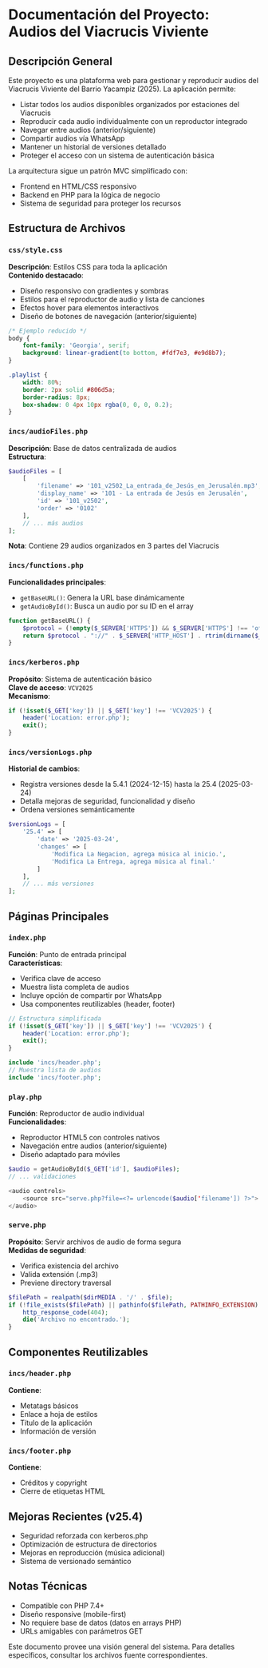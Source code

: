 # Documentación del Proyecto: Audios del Viacrucis Viviente

## Descripción General

Este proyecto es una plataforma web para gestionar y reproducir audios del Viacrucis Viviente del Barrio Yacampiz (2025). La aplicación permite:

- Listar todos los audios disponibles organizados por estaciones del Viacrucis
- Reproducir cada audio individualmente con un reproductor integrado
- Navegar entre audios (anterior/siguiente)
- Compartir audios vía WhatsApp
- Mantener un historial de versiones detallado
- Proteger el acceso con un sistema de autenticación básica

La arquitectura sigue un patrón MVC simplificado con:
- Frontend en HTML/CSS responsivo
- Backend en PHP para la lógica de negocio
- Sistema de seguridad para proteger los recursos

## Estructura de Archivos

### `css/style.css`
**Descripción**: Estilos CSS para toda la aplicación  
**Contenido destacado**:
- Diseño responsivo con gradientes y sombras
- Estilos para el reproductor de audio y lista de canciones
- Efectos hover para elementos interactivos
- Diseño de botones de navegación (anterior/siguiente)

```css
/* Ejemplo reducido */
body {
    font-family: 'Georgia', serif;
    background: linear-gradient(to bottom, #fdf7e3, #e9d8b7);
}

.playlist {
    width: 80%;
    border: 2px solid #806d5a;
    border-radius: 8px;
    box-shadow: 0 4px 10px rgba(0, 0, 0, 0.2);
}
```

### `incs/audioFiles.php`
**Descripción**: Base de datos centralizada de audios  
**Estructura**:
```php
$audioFiles = [
    [
        'filename' => '101_v2502_La_entrada_de_Jesús_en_Jerusalén.mp3',
        'display_name' => '101 - La entrada de Jesús en Jerusalén',
        'id' => '101_v2502',
        'order' => '0102'
    ],
    // ... más audios
];
```
**Nota**: Contiene 29 audios organizados en 3 partes del Viacrucis

### `incs/functions.php`
**Funcionalidades principales**:
- `getBaseURL()`: Genera la URL base dinámicamente
- `getAudioById()`: Busca un audio por su ID en el array

```php
function getBaseURL() {
    $protocol = (!empty($_SERVER['HTTPS']) && $_SERVER['HTTPS'] !== 'off') ? "https" : "http";
    return $protocol . "://" . $_SERVER['HTTP_HOST'] . rtrim(dirname($_SERVER['PHP_SELF']), '/\\');
}
```

### `incs/kerberos.php`
**Propósito**: Sistema de autenticación básico  
**Clave de acceso**: `VCV2025`  
**Mecanismo**:
```php
if (!isset($_GET['key']) || $_GET['key'] !== 'VCV2025') {
    header('Location: error.php');
    exit();
}
```

### `incs/versionLogs.php`
**Historial de cambios**:
- Registra versiones desde la 5.4.1 (2024-12-15) hasta la 25.4 (2025-03-24)
- Detalla mejoras de seguridad, funcionalidad y diseño
- Ordena versiones semánticamente

```php
$versionLogs = [
    '25.4' => [
        'date' => '2025-03-24',
        'changes' => [
            'Modifica La Negacion, agrega música al inicio.',
            'Modifica La Entrega, agrega música al final.'
        ]
    ],
    // ... más versiones
];
```

## Páginas Principales

### `index.php`
**Función**: Punto de entrada principal  
**Características**:
- Verifica clave de acceso
- Muestra lista completa de audios
- Incluye opción de compartir por WhatsApp
- Usa componentes reutilizables (header, footer)

```php
// Estructura simplificada
if (!isset($_GET['key']) || $_GET['key'] !== 'VCV2025') {
    header('Location: error.php');
    exit();
}

include 'incs/header.php';
// Muestra lista de audios
include 'incs/footer.php';
```

### `play.php`
**Función**: Reproductor de audio individual  
**Funcionalidades**:
- Reproductor HTML5 con controles nativos
- Navegación entre audios (anterior/siguiente)
- Diseño adaptado para móviles

```php
$audio = getAudioById($_GET['id'], $audioFiles);
// ... validaciones

<audio controls>
    <source src="serve.php?file=<?= urlencode($audio['filename']) ?>">
</audio>
```

### `serve.php`
**Propósito**: Servir archivos de audio de forma segura  
**Medidas de seguridad**:
- Verifica existencia del archivo
- Valida extensión (.mp3)
- Previene directory traversal

```php
$filePath = realpath($dirMEDIA . '/' . $file);
if (!file_exists($filePath) || pathinfo($filePath, PATHINFO_EXTENSION) !== 'mp3') {
    http_response_code(404);
    die('Archivo no encontrado.');
}
```

## Componentes Reutilizables

### `incs/header.php`
**Contiene**:
- Metatags básicos
- Enlace a hoja de estilos
- Título de la aplicación
- Información de versión

### `incs/footer.php`
**Contiene**:
- Créditos y copyright
- Cierre de etiquetas HTML

## Mejoras Recientes (v25.4)
- Seguridad reforzada con kerberos.php
- Optimización de estructura de directorios
- Mejoras en reproducción (música adicional)
- Sistema de versionado semántico

## Notas Técnicas
- Compatible con PHP 7.4+
- Diseño responsive (mobile-first)
- No requiere base de datos (datos en arrays PHP)
- URLs amigables con parámetros GET

Este documento provee una visión general del sistema. Para detalles específicos, consultar los archivos fuente correspondientes.